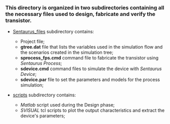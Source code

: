 ### This directory is organized in two subdirectories containing all the necessary files used to design, fabricate and verify the transistor.
- [Sentaurus_files](https://github.com/francescofalconieri/IST_Project/tree/main/IST_HOMEWORK/Sentaurus_files) subdirectory contains:
	- Project file;
	- **gtree.dat** file that lists the variables used in the simulation flow and the scenarios created in the simulation tree;
	- **sprocess_fps.cmd** command file to fabricate the transistor using *Sentaurus Process*;
	- **sdevice.cmd** command files to simulate the device with *Sentaurus Device*;
	- **sdevice.par** file to set the parameters and models for the process simulation;
	
- [scripts](https://github.com/francescofalconieri/IST_Project/tree/main/IST_HOMEWORK/scripts) subdirectory contains:
	- *Matlab* script used during the Design phase;
	- *SVISUAL* tcl scripts to plot the output characteristics and extract the device's parameters;	
	
